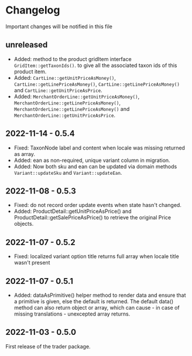 # Changelog

Important changes will be notified in this file

## unreleased
- Added: method to the product gridItem interface `GridItem::getTaxonIds()`. to give all the associated taxon ids of this product item.
- Added: `CartLine::getUnitPriceAsMoney()`, `CartLine::getLinePriceAsMoney()`, `CartLine::getLinePriceAsMoney()` and `CartLine::getUnitPriceAsPrice`.
- Added: `MerchantOrderLine::getUnitPriceAsMoney()`, `MerchantOrderLine::getLinePriceAsMoney()`, `MerchantOrderLine::getLinePriceAsMoney()` and `MerchantOrderLine::getUnitPriceAsPrice`.

## 2022-11-14 - 0.5.4
- Fixed: TaxonNode label and content when locale was missing returned as array.
- Added: ean as non-required, unique variant column in migration.
- Added: Now both sku and ean can be updated via domain methods `Variant::updateSku` and `Variant::updateEan`.

## 2022-11-08 - 0.5.3
- Fixed: do not record order update events when state hasn't changed.
- Added: ProductDetail::getUnitPriceAsPrice() and ProductDetail::getSalePriceAsPrice() to retrieve the original Price objects.

## 2022-11-07 - 0.5.2
- Fixed: localized variant option title returns full array when locale title wasn't present

## 2022-11-07 - 0.5.1
- Added: dataAsPrimitive() helper method to render data and ensure that a primitive is given, else the default is returned. The default data() method can also return object or array, which can cause - in case of missing translations - unexcepted array returns.

## 2022-11-03 - 0.5.0
First release of the trader package.

